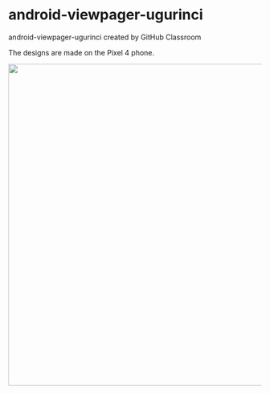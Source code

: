 # android-viewpager-ugurinci
android-viewpager-ugurinci created by GitHub Classroom

The designs are made on the Pixel 4 phone.

<img src="https://github.com/Yemeksepeti-Mobil-Android-Bootcamp/android-viewpager-ugurinci/blob/main/Odev2.gif" height="640">
